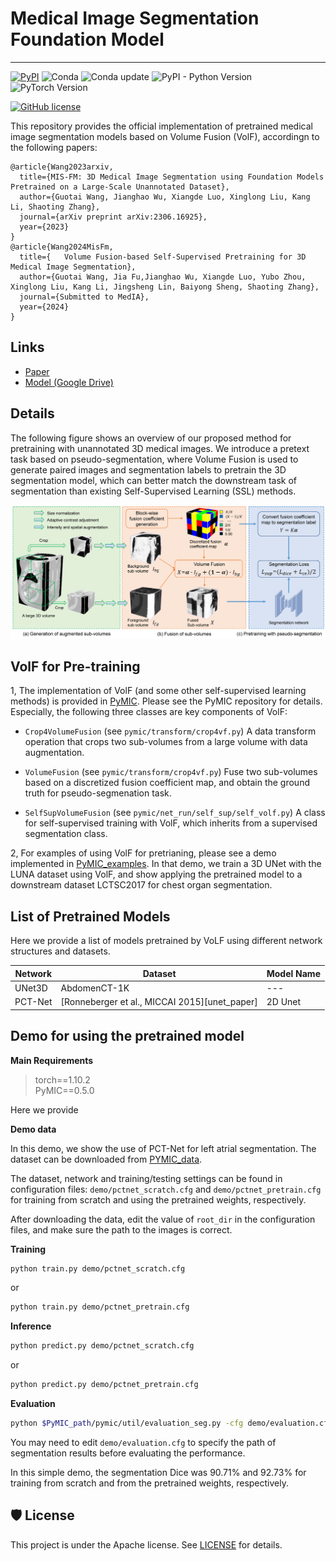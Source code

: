 # Medical Image Segmentation Foundation Model
<!-- select Model and/or Data and/or Code as needed>
### Welcome to OpenMEDLab! 👋

<!--
**Here are some ideas to get you started:**
🙋‍♀️ A short introduction - what is your organization all about?
🌈 Contribution guidelines - how can the community get involved?
👩‍💻 Useful resources - where can the community find your docs? Is there anything else the community should know?
🍿 Fun facts - what does your team eat for breakfast?
🧙 Remember, you can do mighty things with the power of [Markdown](https://docs.github.com/github/writing-on-github/getting-started-with-writing-and-formatting-on-github/basic-writing-and-formatting-syntax)
-->


<!-- Insert the project banner here 
<div align="center">
    <a href="https://"><img width="1000px" height="auto" src="https://github.com/openmedlab/sampleProject/blob/main/banner_sample.png"></a>
</div>
-->

---

<!-- Select some of the point info, feel free to delete -->
<!-- [![Twitter](https://img.shields.io/twitter/url?style=social&url=https%3A%2F%2Ftwitter.com%2Fopendilab)](https://twitter.com/opendilab) -->
[![PyPI](https://img.shields.io/pypi/v/DI-engine)](https://pypi.org/project/DI-engine/)
![Conda](https://anaconda.org/opendilab/di-engine/badges/version.svg)
![Conda update](https://anaconda.org/opendilab/di-engine/badges/latest_release_date.svg)
![PyPI - Python Version](https://img.shields.io/pypi/pyversions/DI-engine)
![PyTorch Version](https://img.shields.io/badge/dynamic/json?color=blue&label=pytorch&query=%24.pytorchVersion&url=https%3A%2F%2Fgist.githubusercontent.com/PaParaZz1/54c5c44eeb94734e276b2ed5770eba8d/raw/85b94a54933a9369f8843cc2cea3546152a75661/badges.json)


<!-- ![Loc](https://img.shields.io/endpoint?url=https://gist.githubusercontent.com/HansBug/3690cccd811e4c5f771075c2f785c7bb/raw/loc.json)
![Comments](https://img.shields.io/endpoint?url=https://gist.githubusercontent.com/HansBug/3690cccd811e4c5f771075c2f785c7bb/raw/comments.json)

![Style](https://github.com/opendilab/DI-engine/actions/workflows/style.yml/badge.svg)
![Docs](https://github.com/opendilab/DI-engine/actions/workflows/doc.yml/badge.svg)
![Unittest](https://github.com/opendilab/DI-engine/actions/workflows/unit_test.yml/badge.svg)
![Algotest](https://github.com/opendilab/DI-engine/actions/workflows/algo_test.yml/badge.svg)
![deploy](https://github.com/opendilab/DI-engine/actions/workflows/deploy.yml/badge.svg)
[![codecov](https://codecov.io/gh/opendilab/DI-engine/branch/main/graph/badge.svg?token=B0Q15JI301)](https://codecov.io/gh/opendilab/DI-engine) -->

<!-- ![GitHub Org's stars](https://img.shields.io/github/stars/opendilab)
[![GitHub stars](https://img.shields.io/github/stars/opendilab/DI-engine)](https://github.com/opendilab/DI-engine/stargazers)
[![GitHub forks](https://img.shields.io/github/forks/opendilab/DI-engine)](https://github.com/opendilab/DI-engine/network)
![GitHub commit activity](https://img.shields.io/github/commit-activity/m/opendilab/DI-engine)
[![GitHub issues](https://img.shields.io/github/issues/opendilab/DI-engine)](https://github.com/opendilab/DI-engine/issues)
[![GitHub pulls](https://img.shields.io/github/issues-pr/opendilab/DI-engine)](https://github.com/opendilab/DI-engine/pulls)
[![Contributors](https://img.shields.io/github/contributors/opendilab/DI-engine)](https://github.com/opendilab/DI-engine/graphs/contributors) -->
[![GitHub license](https://img.shields.io/github/license/opendilab/DI-engine)](https://github.com/opendilab/DI-engine/blob/master/LICENSE)

This repository provides the official implementation of pretrained medical image segmentation models based on Volume Fusion (VolF), accordingn to the following papers:
```
@article{Wang2023arxiv,
  title={MIS-FM: 3D Medical Image Segmentation using Foundation Models Pretrained on a Large-Scale Unannotated Dataset},
  author={Guotai Wang, Jianghao Wu, Xiangde Luo, Xinglong Liu, Kang Li, Shaoting Zhang},
  journal={arXiv preprint arXiv:2306.16925},
  year={2023}
}
@article{Wang2024MisFm,
  title={	Volume Fusion-based Self-Supervised Pretraining for 3D Medical Image Segmentation},
  author={Guotai Wang, Jia Fu,Jianghao Wu, Xiangde Luo, Yubo Zhou, Xinglong Liu, Kang Li, Jingsheng Lin, Baiyong Sheng, Shaoting Zhang},
  journal={Submitted to MedIA},
  year={2024}
}
```

## Links

- [Paper](https://arxiv.org/pdf/2306.16925.pdf)
- [Model (Google Drive)](https://drive.google.com/file/d/1jQc-2hhsp3EyZj54_KEJte85diUtW8Fg/view?usp=sharing)
<!-- [Code] may link to your project at your institute>


<!-- give a introduction of your project -->
## Details

The following figure shows an overview of our proposed method for pretraining with unannotated 3D medical images. We introduce a pretext task based on pseudo-segmentation, where Volume Fusion is used  to generate paired images and segmentation labels to pretrain the 3D segmentation model, which can better match the downstream task of segmentation than existing Self-Supervised Learning (SSL) methods. 

<!-- Insert a pipeline of your algorithm here if got one -->
<div align="center">
    <a href="https://"><img width="auto" height="auto" src="figures/framework.png"></a>
</div>

<!-- The pretraining strategy is combined with our proposed PCT-Net to obtain a pretrained model that is applied to segmentation of different objects from 3D medical images after fine tuning with a small set of labeled data.
-->

## VolF for Pre-training
1, The implementation of VolF (and some other self-supervised learning methods) is provided in [PyMIC][pymic_link].
Please see the PyMIC repository for details.  Especially, the following three classes are key components of VolF: 

* `Crop4VolumeFusion` (see `pymic/transform/crop4vf.py`) A data transform operation that crops two sub-volumes 
from a large volume with data augmentation. 

* `VolumeFusion` (see `pymic/transform/crop4vf.py`) Fuse two sub-volumes based on a discretized fusion coefficient map,
and obtain the ground truth for pseudo-segmenation task.

* `SelfSupVolumeFusion` (see `pymic/net_run/self_sup/self_volf.py`) A class for self-supervised training with VolF, which
inherits from a supervised segmentation class. 

2, For examples of using VolF for pretrianing, please see a demo implemented in [PyMIC_examples][volf_demo]. 
In that demo, we train a 3D UNet with the LUNA dataset using VolF, and show applying the pretrained model to 
a downstream dataset LCTSC2017 for chest organ segmentation. 

[pymic_link]:https://github.com/HiLab-git/PyMIC
[volf_demo]:https://github.com/HiLab-git/PyMIC_examples/tree/main/seg_self_sup/lung
<!-- ### Datasets

We used 10k CT volumes from public datasets and 103k private CT volumes for pretraining.
<div align="center">
    <a href="https://"><img width="500px" height="auto" src="figures/datasets.png"></a>
</div>
-->

## List of Pretrained Models
Here we provide a list of models pretrained by VoLF using different network structures and datasets. 

|Network  |Dataset | Model Name| 
|---|---|---|
|UNet3D|AbdomenCT-1K| ---|
|PCT-Net| [Ronneberger et al., MICCAI 2015][unet_paper]|  2D Unet|


## Demo for using the pretrained model

**Main Requirements**  
> torch==1.10.2  
> PyMIC==0.5.0 


Here we provide 

**Demo data**

In this demo, we show the use of PCT-Net for left atrial segmentation. The dataset can be downloaded from [PYMIC_data](https://drive.google.com/file/d/1eZakSEBr_zfIHFTAc96OFJix8cUBf-KR/view?usp=sharing).

The dataset, network and training/testing settings can be found in configuration files: `demo/pctnet_scratch.cfg` and `demo/pctnet_pretrain.cfg` for training from scratch and using the pretrained weights, respectively.

After downloading the data, edit the value of `root_dir` in the configuration files, and make sure the path to the images is correct.

**Training**
```bash
python train.py demo/pctnet_scratch.cfg
```
or 

```bash
python train.py demo/pctnet_pretrain.cfg
```

**Inference**
```bash
python predict.py demo/pctnet_scratch.cfg
```
or 

```bash
python predict.py demo/pctnet_pretrain.cfg
```

**Evaluation**
```bash
python $PyMIC_path/pymic/util/evaluation_seg.py -cfg demo/evaluation.cfg
```
You may need to edit `demo/evaluation.cfg` to specify the path of segmentation results before evaluating the performance.

In this simple demo, the segmentation Dice was 90.71% and 92.73% for training from scratch and from the pretrained weights, respectively.

## 🛡️ License

This project is under the Apache license. See [LICENSE](LICENSE) for details.

<!-- ## 📝 Citation

If you find this repository useful, please consider citing this paper:
```
@article{John2023,
  title={paper},
  author={John},
  journal={arXiv preprint arXiv:},
  year={2023}
}
``` -->

